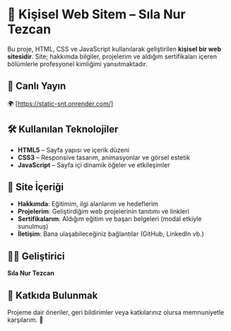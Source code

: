 # 🌟 Kişisel Web Sitem – Sıla Nur Tezcan

Bu proje, HTML, CSS ve JavaScript kullanılarak geliştirilen **kişisel bir web sitesidir**. Site; hakkımda bilgiler, projelerim ve aldığım sertifikaları içeren bölümlerle profesyonel kimliğimi yansıtmaktadır.

## 🔗 Canlı Yayın

 
🌍 [https://static-snt.onrender.com/]

## 🛠️ Kullanılan Teknolojiler

- **HTML5** – Sayfa yapısı ve içerik düzeni
- **CSS3** – Responsive tasarım, animasyonlar ve görsel estetik
- **JavaScript** – Sayfa içi dinamik öğeler ve etkileşimler

## 🧩 Site İçeriği

- **Hakkımda**: Eğitimim, ilgi alanlarım ve hedeflerim
- **Projelerim**: Geliştirdiğim web projelerinin tanıtımı ve linkleri
- **Sertifikalarım**: Aldığım eğitim ve başarı belgeleri (modal etkiyle sunulmuş)
- **İletişim**: Bana ulaşabileceğiniz bağlantılar (GitHub, LinkedIn vb.)

## 🧑‍💻 Geliştirici

**Sıla Nur Tezcan**  


## 🙌 Katkıda Bulunmak

Projeme dair öneriler, geri bildirimler veya katkılarınız olursa memnuniyetle karşılarım. 🙏

